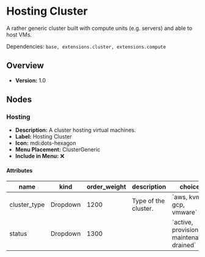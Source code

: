 # Hosting Cluster

A rather generic cluster built with compute units (e.g. servers) and able to host VMs.

Dependencies: `base, extensions.cluster, extensions.compute`

## Overview

- **Version:** 1.0

## Nodes

### Hosting

- **Description:** A cluster hosting virtual machines.
- **Label:** Hosting Cluster
- **Icon:** mdi:dots-hexagon
- **Menu Placement:** ClusterGeneric
- **Include in Menu:** ❌

#### Attributes

| name | kind | order_weight | description | choices | optional |
| ---- | ---- | ------------ | ----------- | ------- | -------- |
| cluster\_type | Dropdown | 1200 | Type of the cluster\. | \`aws, kvm, gcp, vmware\` |  |
| status | Dropdown | 1300 |  | \`active, provisioning, maintenance, drained\` | False |
